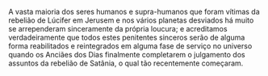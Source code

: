﻿A vasta maioria dos seres humanos e supra-humanos que foram vítimas da rebelião de Lúcifer em Jerusem e nos vários planetas desviados há muito se arrependeram  sinceramente da própria loucura; e acreditamos verdadeiramente que todos estes penitentes sinceros serão de alguma forma reabilitados e reintegrados em alguma fase de serviço no universo quando os Anciães dos Dias finalmente completarem o  julgamento dos assuntos da rebelião de Satânia, o qual tão recentemente começaram.